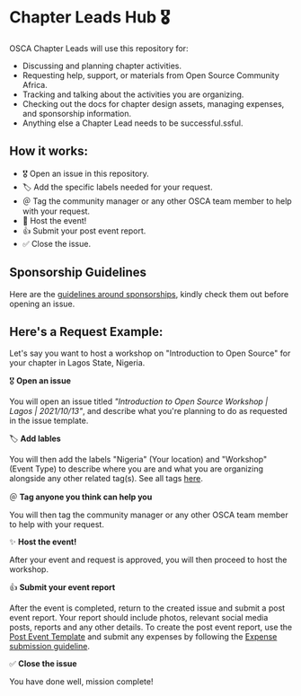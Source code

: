 # Chapter Leads Hub 🎖

OSCA Chapter Leads will use this repository for:

- Discussing and planning chapter activities.
- Requesting help, support, or materials from Open Source Community Africa. 
- Tracking and talking about the activities you are organizing.
- Checking out the docs for chapter design assets, managing expenses, and sponsorship information.
- Anything else a Chapter Lead needs to be successful.ssful.

## How it works:

- 🎖 Open an issue in this repository.
- 🏷 Add the specific labels needed for your request.
- ＠ Tag the community manager or any other OSCA team member to help with your request.
- 🎊 Host the event!
- 👍 Submit your post event report.
- ✅ Close the issue.

## Sponsorship Guidelines

Here are the [guidelines around sponsorships](/chapter-leads-hub/blob/master/docs/sponsorship.md), kindly check them out before opening an issue.

## Here's a Request Example:

Let's say you want to host a workshop on "Introduction to Open Source" for your chapter in Lagos State, Nigeria.

🎖 **Open an issue**

You will open an issue titled *"Introduction to Open Source Workshop | Lagos | 2021/10/13"*, and describe what you're planning to do as requested in the issue template.

🏷 **Add lables**

You will then add the labels "Nigeria" (Your location) and "Workshop" (Event Type) to describe where you are and what you are organizing alongside any other related tag(s). See all tags [here](https://github.com/oscafrica/chapter-leads-hub/tags).


＠ **Tag anyone you think can help you**

You will then tag the community manager or any other OSCA team member to help with your request.

✨ **Host the event!**

After your event and request is approved, you will then proceed to host the workshop.

👍 **Submit your event report**

After the event is completed, return to the created issue and submit a post event report. Your report should include photos, relevant social media posts, reports and any other details. To create the post event report, use the [Post Event Template](/chapter-leads-hub/blob/master/docs/post-event-template.md) and submit any expenses by following the [Expense submission guideline](/chapter-leads-hub/blob/master/docs/expenses.md).

✅ **Close the issue**

You have done well, mission complete!
